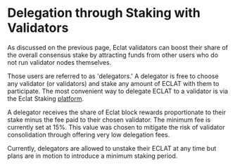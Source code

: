 # Delegation through Staking with Validators

As discussed on the previous page, Eclat validators can boost their share of the overall consensus stake by attracting funds from other users who do not run validator nodes themselves. 

Those users are referred to as 'delegators.' A delegator is free to choose any validator (or validators) and stake any amount of ECLAT with them to participate. The most convenient way to delegate ECLAT to a validator is via the Eclat Staking [platform](https://staking.eclatscan.com). 

A delegator receives the share of Eclat block rewards proportionate to their stake minus the fee paid to their chosen validator. The minimum fee is currently set at 15%. This value was chosen to mitigate the risk of validator consolidation through offering very low delegation fees.

Currently, delegators are allowed to unstake their ECLAT at any time but plans are in motion to introduce a minimum staking period.   
